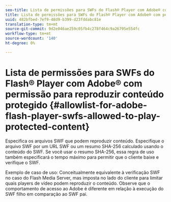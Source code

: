 ```yaml
---
seo-title: Lista de permissões para SWFs do Flash® Player com Adobe® com permissão para reproduzir conteúdo protegido
title: Lista de permissões para SWFs do Flash® Player com Adobe® com permissão para reproduzir conteúdo protegido
uuid: 482bfbed-7ef9-48d9-b399-d23fddabc81e
translation-type: tm+mt
source-git-commit: 9d2e046ae259c05fb4c278f464c9a26795e554fc
workflow-type: tm+mt
source-wordcount: '140'
ht-degree: 0%

---
```



# Lista de permissões para SWFs do Flash® Player com Adobe® com permissão para reproduzir conteúdo protegido {#allowlist-for-adobe-flash-player-swfs-allowed-to-play-protected-content}

Especifica os arquivos SWF que podem reproduzir conteúdo. Especifique o arquivo SWF por um URL SWF ou um resumo SHA-256 calculado usando o conteúdo do SWF. Se você usar o resumo SHA-256, essa regra de uso também especificará o tempo máximo para permitir que o cliente baixe e verifique o SWF.

Exemplo de caso de uso: Conceitualmente equivalente à verificação SWF no caso do Flash Media Server, mas imposta no lado do cliente para limitar quais players de vídeo podem reproduzir o conteúdo. Observe que o comportamento de acesso ao Adobe é diferente em relação à execução do SWF filho em comparação ao SWF pai.
